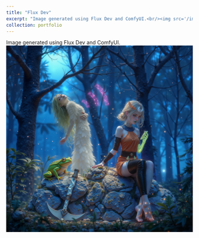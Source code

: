 ```yaml
---
title: "Flux Dev"
excerpt: "Image generated using Flux Dev and ComfyUI.<br/><img src='/images/1128.jpg'>"
collection: portfolio
---
```


Image generated using Flux Dev and ComfyUI.
![image](/images/1128.jpg)